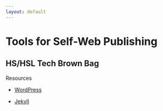 ```yaml
---
layout: default
---
```


# Tools for Self-Web Publishing

## HS/HSL Tech Brown Bag

Resources

* [WordPress](http://wordpress.org)

* [Jekyll](http://jekyllrb.com)
